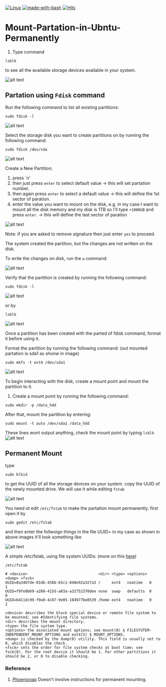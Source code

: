 [![Linux](https://svgshare.com/i/Zhy.svg)](https://svgshare.com/i/Zhy.svg)  [![made-with-bash](https://img.shields.io/badge/Made%20with-Bash-1f425f.svg)](https://www.gnu.org/software/bash/) [![Hits](https://hits.seeyoufarm.com/api/count/incr/badge.svg?url=https%3A%2F%2Fgithub.com%2FMr-TalhaIlyas%2FMount-Partation-in-Ubntu-Permanently&count_bg=%2379C83D&title_bg=%23555555&icon=&icon_color=%23E7E7E7&title=hits&edge_flat=false)](https://hits.seeyoufarm.com)
# Mount-Partation-in-Ubntu-Permanently

1. Type command 
```
lsblk
```
to see all the available storage devices available in your system.

![alt text](https://github.com/Mr-TalhaIlyas/Mount-Partation-in-Ubntu-Permanently/blob/main/Pictures/s1.png)

## Partation using `Fdisk` command


Run the following command to list all existing partitions:
```
sudo fdisk -l
```
![alt text](https://github.com/Mr-TalhaIlyas/Mount-Partation-in-Ubntu-Permanently/blob/main/Pictures/s2.png)

Select the storage disk you want to create partitions on by running the following command:
```
sudo fdisk /dev/sda
```
![alt text](https://github.com/Mr-TalhaIlyas/Mount-Partation-in-Ubntu-Permanently/blob/main/Pictures/s3.png)

Create a New Partition;

1. press `n'
2. then just press `enter` to select default value -> this will set partation number.
3. then again press `enter` to select a default value -> this will define the 1st sector of paration.
4. enter the value you want to mount on the disk, e.g. in my case I want to mount all the disk memory and my disk is 1TB so I'll type `+1000GB` and press `enter`. -> this will define the last sector of paration

![alt text](https://github.com/Mr-TalhaIlyas/Mount-Partation-in-Ubntu-Permanently/blob/main/Pictures/s4.png)

Note: if you are asked to remove signature  then just enter `yes` to proceed.

The system created the partition, but the changes are not written on the disk.

To write the changes on disk, run the `w` command:

![alt text](https://github.com/Mr-TalhaIlyas/Mount-Partation-in-Ubntu-Permanently/blob/main/Pictures/s5.png)

Verify that the partition is created by running the following command:

```
sudo fdisk -l
```
![alt text](https://github.com/Mr-TalhaIlyas/Mount-Partation-in-Ubntu-Permanently/blob/main/Pictures/s6.png)

or by 
```
lsblk
```
![alt text](https://github.com/Mr-TalhaIlyas/Mount-Partation-in-Ubntu-Permanently/blob/main/Pictures/s7.png)

Once a partition has been created with the parted of fdisk command, format it before using it.

Format the partition by running the following command: (out mounted partation is sda1 as shonw in image)
```
sudo mkfs -t ext4 /dev/sda1
```
![alt text](https://github.com/Mr-TalhaIlyas/Mount-Partation-in-Ubntu-Permanently/blob/main/Pictures/s8.png)

To begin interacting with the disk, create a mount point and mount the partition to it.

1. Create a mount point by running the following command:
```
sudo mkdir -p /data_hdd
```
After that, mount the partition by entering:
```
sudo mount -t auto /dev/sda1 /data_hdd
```
These lines wont output anything, check the mount point by typing `lsblk`
![alt text](https://github.com/Mr-TalhaIlyas/Mount-Partation-in-Ubntu-Permanently/blob/main/Pictures/s9.png)

## Permanent Mount

type 
```
sudo blkid
```
to get the UUID of all the storage devices on your system. copy the UUID of the newly mounted drive. We will use it while editing `fstab`

![alt text](https://github.com/Mr-TalhaIlyas/Mount-Partation-in-Ubntu-Permanently/blob/main/Pictures/s10.png)

You need ot edit `/etc/fstab` to make the partation mount permanently.
first open it by
```
sudo gedit /etc/fstab
```
and then enter the follwoign things in the file
UUID=<enter your unique UUID> <mount point> <file system> <options> <dump> <fsck>
in my case as shown in above images it'll look something like

![alt text](https://github.com/Mr-TalhaIlyas/Mount-Partation-in-Ubntu-Permanently/blob/main/Pictures/s11.png)
  
A simple /etc/fstab, using file system UUIDs: (more on this [here](https://wiki.archlinux.org/title/Fstab))

`/etc/fstab`
```
# <device>                                <dir> <type> <options> <dump> <fsck>
UUID=0a3407de-014b-458b-b5c1-848e92a327a3 /     ext4   noatime   0      1
UUID=f9fe0b69-a280-415d-a03a-a32752370dee none  swap   defaults  0      0
UUID=b411dc99-f0a0-4c87-9e05-184977be8539 /home ext4   noatime   0      2
```
    <device> describes the block special device or remote file system to be mounted; see #Identifying file systems.
    <dir> describes the mount directory.
    <type> the file system type.
    <options> the associated mount options; see mount(8) § FILESYSTEM-INDEPENDENT_MOUNT_OPTIONS and ext4(5) § MOUNT_OPTIONS.
    <dump> is checked by the dump(8) utility. This field is usually set to 0, which disables the check.
    <fsck> sets the order for file system checks at boot time; see fsck(8). For the root device it should be 1. For other partitions it should be 2, or 0 to disable checking.
      
### Reference 
1. [Phoenixnap](https://phoenixnap.com/kb/linux-create-partition)  Doesn't involve instructions for permanent mounting.

